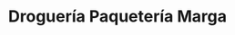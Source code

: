 ---
title: "Droguería Paquetería Marga"
url: /torrent/drogueria-paqueteria-marga/
shop: farmacia
---